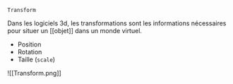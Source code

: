 `Transform`

Dans les logiciels 3d, les transformations sont les informations nécessaires pour situer un [[objet]] dans un monde virtuel.

- Position 
- Rotation
- Taille (`scale`)

![[Transform.png]]
